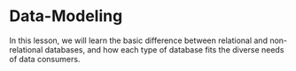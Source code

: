 # Data-Modeling
In this lesson, we will learn the basic difference between relational and non-relational databases, and how each type of database fits the diverse needs of data consumers.
